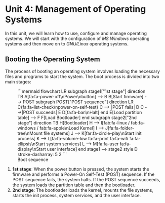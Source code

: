 # Unit 4: Management of Operating Systems

In this unit, we will learn how to use, configure and manage operating systems. We will start with the configuration of _MS Windows_ operating systems and then move on to _GNU/Linux_ operating systems.

## Booting the Operating System

The process of booting an operating system involves loading the necessary files and programs to start the system. The boot process is divided into two main stages:

<figure markdown="span">
```mermaid
flowchart LR
subgraph stage1["1st stage"]
    direction TB
    A[fa:fa-power-off\nPower\nbutton] --> B
    B[Start firmware] --> POST
    subgraph POST["POST sequence"]
        direction LR
        C{fa:fa-list-check\npower-on-self-test}
        C --> |POST fails| D
        C -->|POST succeeds| E
        D[fa:fa-ban\nHalt]
    end
    E[Load partition table] --> F
    F[Load Bootloader]
end
subgraph stage2["2nd stage"]
    direction TB
    H[Bootloader]
    H --> I[fab:fa-linux / fab:fa-windows / fab:fa-apple\nLoad Kernel]
    I --> J[fa:fa-folder-tree\nMount file systems]
    J --> K[far:fa-circle-play\nStart init process]
    K --> L[fa:fa-volume-low fa:fa-print fa:fa-wifi fa:fa-ellipsis\nStart system services]
    L --> M[fa:fa-user fa:fa-display\nStart user interface]
end
stage1 --> stage2
style D stroke-dasharray: 5 2
```
    <figcaption>Boot sequence</figcaption>
</figure>


1. **1st stage**: When the power button is pressed, the system starts the firmware and performs a Power-On Self-Test (POST) sequence. If the POST sequence fails, the system halts. If the POST sequence succeeds, the system loads the partition table and then the bootloader.
2. **2nd stage**: The bootloader loads the kernel, mounts the file systems, starts the init process, system services, and the user interface.



